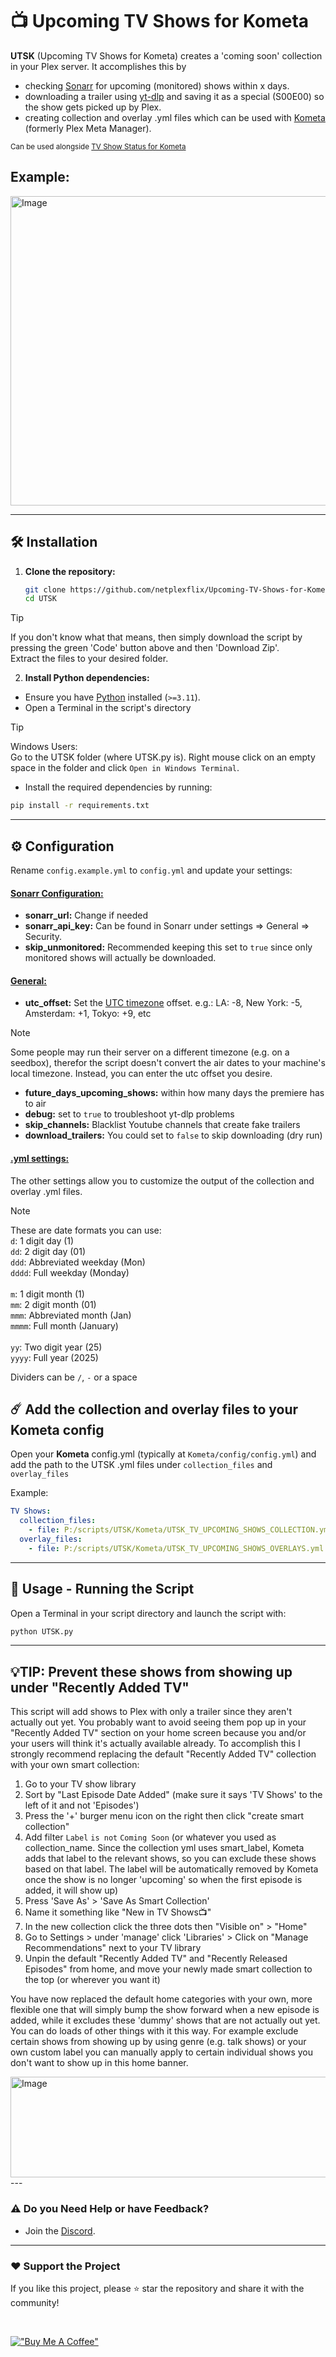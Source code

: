 # 📺 Upcoming TV Shows for Kometa

**UTSK** (Upcoming TV Shows for Kometa) creates a 'coming soon' collection in your Plex server. It accomplishes this by
-  checking [Sonarr](https://sonarr.tv/) for upcoming (monitored) shows within x days.
-  downloading a trailer using [yt-dlp](https://github.com/yt-dlp/yt-dlp) and saving it as a special (S00E00) so the show gets picked up by Plex.
-  creating collection and overlay .yml files which can be used with [Kometa](https://kometa.wiki/en/latest/) (formerly Plex Meta Manager).

<sub>Can be used alongside [TV Show Status for Kometa](https://github.com/netplexflix/TV-show-status-for-Kometa)</sub>

## Example:
<img width="1303" height="495" alt="Image" src="https://github.com/user-attachments/assets/bd2718b0-2437-44f7-8da6-2b819dece7b7" />

---
## 🛠️ Installation


1. **Clone the repository:**
   ```bash
   git clone https://github.com/netplexflix/Upcoming-TV-Shows-for-Kometa.git
   cd UTSK
   ```
> [!TIP]
>If you don't know what that means, then simply download the script by pressing the green 'Code' button above and then 'Download Zip'.  
>Extract the files to your desired folder.


2. **Install Python dependencies:**
- Ensure you have [Python](https://www.python.org/downloads/) installed (`>=3.11`).
- Open a Terminal in the script's directory
> [!TIP]
>Windows Users:  
>Go to the UTSK folder (where UTSK.py is). Right mouse click on an empty space in the folder and click `Open in Windows Terminal`.
- Install the required dependencies by running:
```sh
pip install -r requirements.txt
```

---

## ⚙️ Configuration

Rename `config.example.yml` to `config.yml` and update your settings:


#### <ins>Sonarr Configuration:</ins>
- **sonarr_url:** Change if needed
- **sonarr_api_key:** Can be found in Sonarr under settings => General => Security.
- **skip_unmonitored:** Recommended keeping this set to `true` since only monitored shows will actually be downloaded.
  
#### <ins>General:</ins>
- **utc_offset:** Set the [UTC timezone](https://en.wikipedia.org/wiki/List_of_UTC_offsets) offset. e.g.: LA: -8, New York: -5, Amsterdam: +1, Tokyo: +9, etc
>[!NOTE]
> Some people may run their server on a different timezone (e.g. on a seedbox), therefor the script doesn't convert the air dates to your machine's local timezone. Instead, you can enter the utc offset you desire.
- **future_days_upcoming_shows:** within how many days the premiere has to air
- **debug:** set to `true` to troubleshoot yt-dlp problems
- **skip_channels:** Blacklist Youtube channels that create fake trailers
- **download_trailers:** You could set to `false` to skip downloading (dry run)

#### <ins>.yml settings:</ins>
The other settings allow you to customize the output of the collection and overlay .yml files.
>[!NOTE]
> These are date formats you can use:<br/>
> `d`: 1 digit day (1)<br/>
> `dd`: 2 digit day (01)<br/>
> `ddd`: Abbreviated weekday (Mon)<br/>
> `dddd`: Full weekday (Monday)<br/>
><br/>
> `m`: 1 digit month (1)<br/>
> `mm`: 2 digit month (01)<br/>
> `mmm`: Abbreviated month (Jan)<br/>
> `mmmm`: Full month (January)<br/>
><br/>
> `yy`: Two digit year (25)<br/>
> `yyyy`: Full year (2025)
>
>Dividers can be `/`, `-` or a space

## ☄️ Add the collection and overlay files to your Kometa config

Open your **Kometa** config.yml (typically at `Kometa/config/config.yml`) and add the path to the UTSK .yml files under `collection_files` and `overlay_files`

Example:
```yaml
TV Shows:
  collection_files:
    - file: P:/scripts/UTSK/Kometa/UTSK_TV_UPCOMING_SHOWS_COLLECTION.yml
  overlay_files:
    - file: P:/scripts/UTSK/Kometa/UTSK_TV_UPCOMING_SHOWS_OVERLAYS.yml

```

---

## 🚀 Usage - Running the Script

Open a Terminal in your script directory and launch the script with:
   ```bash
   python UTSK.py
   ```

---

## 💡TIP: Prevent these shows from showing up under "Recently Added TV"
This script will add shows to Plex with only a trailer since they aren't actually out yet. You probably want to avoid seeing them pop up in your "Recently Added TV" section on your home screen because you and/or your users will think it's actually available already.
To accomplish this I strongly recommend replacing the default "Recently Added TV" collection with your own smart collection:

1. Go to your TV show library
2. Sort by "Last Episode Date Added" (make sure it says 'TV Shows' to the left of it and not 'Episodes')
3. Press the '+' burger menu icon on the right then click "create smart collection"
4. Add filter `Label` `is not` `Coming Soon` (or whatever you used as collection_name. Since the collection yml uses smart_label, Kometa adds that label to the relevant shows, so you can exclude these shows based on that label. The label will be automatically removed by Kometa once the show is no longer 'upcoming' so when the first episode is added, it will show up)
5. Press 'Save As' > 'Save As Smart Collection'
6. Name it something like "New in TV Shows📺"
7. In the new collection click the three dots then "Visible on" > "Home"
8. Go to Settings > under 'manage' click 'Libraries' > Click on "Manage Recommendations" next to your TV library
9. Unpin the default "Recently Added TV" and "Recently Released Episodes" from home, and move your newly made smart collection to the top (or wherever you want it)

You have now replaced the default home categories with your own, more flexible one that will simply bump the show forward when a new episode is added, while it excludes these 'dummy' shows that are not actually out yet.
You can do loads of other things with it this way. For example exclude certain shows from showing up by using genre (e.g. talk shows) or your own custom label you can manually apply to certain individual shows you don't want to show up in this home banner.

<img width="809" height="161" alt="Image" src="https://github.com/user-attachments/assets/0cf0924e-1bcd-4871-87cf-7a3e5420aa0c" />
---

### ⚠️ **Do you Need Help or have Feedback?**
- Join the [Discord](https://discord.gg/VBNUJd7tx3).

  
---  
### ❤️ Support the Project
If you like this project, please ⭐ star the repository and share it with the community!

<br/>

[!["Buy Me A Coffee"](https://github.com/user-attachments/assets/5c30b977-2d31-4266-830e-b8c993996ce7)](https://www.buymeacoffee.com/neekokeen)
